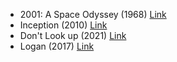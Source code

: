 - 2001: A Space Odyssey (1968) [Link](https://www.imdb.com/title/tt0062622/)
- Inception (2010) [Link](https://www.imdb.com/title/tt1375666/)
- Don't Look up (2021) [Link](https://www.imdb.com/title/tt11286314/) 
- Logan (2017) [Link](https://www.imdb.com/title/tt3315342/)
